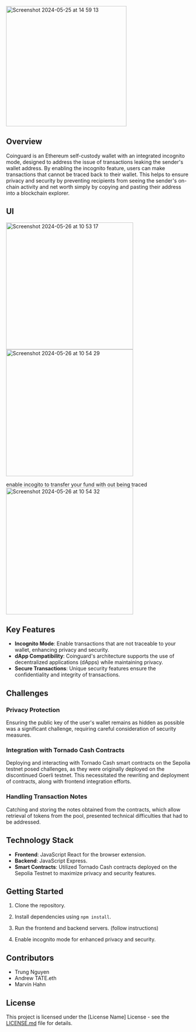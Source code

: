 
<img width="329" alt="Screenshot 2024-05-25 at 14 59 13" src="https://github.com/TrungNguyen1409/ethberlin24_coinguard/assets/96893597/9ffda16b-9db1-4a6f-9d8a-ee9e92583998">
 

## Overview

Coinguard is an Ethereum self-custody wallet with an integrated incognito mode, designed to address the issue of transactions leaking the sender's wallet address. By enabling the incognito feature, users can make transactions that cannot be traced back to their wallet. This helps to ensure privacy and security by preventing recipients from seeing the sender's on-chain activity and net worth simply by copying and pasting their address into a blockchain explorer.

## UI
<img width="347" alt="Screenshot 2024-05-26 at 10 53 17" src="https://github.com/TrungNguyen1409/ethberlin24_coinguard/assets/96893597/ffa2c649-c3a2-4c1c-8e4c-3e9c99e5f0f9">
<img width="347" alt="Screenshot 2024-05-26 at 10 54 29" src="https://github.com/TrungNguyen1409/ethberlin24_coinguard/assets/96893597/7db9c4ab-5933-4b47-8df8-75ae28519d37">

enable incogito to transfer your fund with out being traced
<img width="347" alt="Screenshot 2024-05-26 at 10 54 32" src="https://github.com/TrungNguyen1409/ethberlin24_coinguard/assets/96893597/e6f30857-59a9-4350-ba32-1f4d82fbfa0b">


## Key Features

- **Incognito Mode**: Enable transactions that are not traceable to your wallet, enhancing privacy and security.
- **dApp Compatibility**: Coinguard's architecture supports the use of decentralized applications (dApps) while maintaining privacy.
- **Secure Transactions**: Unique security features ensure the confidentiality and integrity of transactions.

## Challenges

### Privacy Protection
Ensuring the public key of the user's wallet remains as hidden as possible was a significant challenge, requiring careful consideration of security measures.

### Integration with Tornado Cash Contracts
Deploying and interacting with Tornado Cash smart contracts on the Sepolia testnet posed challenges, as they were originally deployed on the discontinued Goerli testnet. This necessitated the rewriting and deployment of contracts, along with frontend integration efforts.

### Handling Transaction Notes
Catching and storing the notes obtained from the contracts, which allow retrieval of tokens from the pool, presented technical difficulties that had to be addressed.

## Technology Stack

- **Frontend**: JavaScript React for the browser extension.
- **Backend**: JavaScript Express.
- **Smart Contracts**: Utilized Tornado Cash contracts deployed on the Sepolia Testnet to maximize privacy and security features.

## Getting Started

1. Clone the repository.
2. Install dependencies using `npm install`.
3. Run the frontend and backend servers. (follow instructions)

4. Enable incognito mode for enhanced privacy and security.

## Contributors

- Trung Nguyen
- Andrew TATE.eth
- Marvin Hahn

## License

This project is licensed under the [License Name] License - see the [LICENSE.md](LICENSE.md) file for details.
